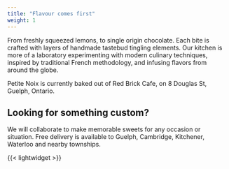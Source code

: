```yaml
---
title: "Flavour comes first"
weight: 1
---
```


From freshly squeezed lemons, to single origin chocolate.
Each bite is crafted with layers of handmade tastebud tingling elements. Our kitchen is more of a laboratory experimenting with modern culinary techniques, inspired by traditional French methodology, and infusing flavors from around the globe. 

Petite Noix is currently baked out of Red Brick Cafe, on 8 Douglas St, Guelph, Ontario. 


## Looking for something custom?

We will collaborate to make memorable sweets for any occasion or situation. Free delivery is available to Guelph, Cambridge, Kitchener, Waterloo and nearby townships.

{{< lightwidget >}}
